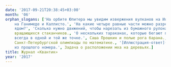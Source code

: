 ```yaml
---
date: '2017-09-21T20:38:45+03:00'
month: '06'
orphan_slogans: ['На орбите Юпитера мы увидим извержения вулканов на Ио, загадочные трещины на Европе, а также ледяные кратеры
    на Ганимеде и Каллисто.', 'На какие четыре равные части можно разрезать квадрат?', 'Как в Зазеркалье лекарство становится
    ядом?', 'Сколько нужно движений, чтобы нарезать из бумажного рулона десять правильных тетраэдров?', О мёртвой петле летающих
    вращающихся стаканчиков., 'О нескольких тараканах, которые бегают по одному кругу с постоянной скоростью, но встречаются
    всегда в одной и той же точке.', Саша Прошкин и полые рога барана., Задача о второй жизни сдутых шариков., Избранные задачи
    Санкт-Петербургской олимпиады по математике., '[Иллюстрация-ответ](files/2017-06-4zadachi.gif) к четырём задачам про колёса
    из прошлого номера.', Задача о расположении мха на деревьях.]
title: Журнал «Квантик»
year: '2017'
---
```

